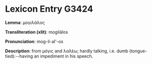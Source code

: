 # Lexicon Entry G3424

**Lemma**: μογιλάλος

**Transliteration (xlit)**: mogilálos

**Pronunciation**: mog-il-al'-os

**Description**:
from μόγις and λαλέω; hardly talking, i.e. dumb (tongue-tied):--having an impediment in his speech.
